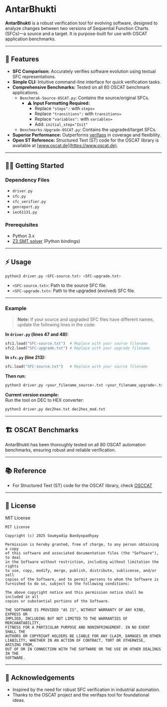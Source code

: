# AntarBhukti

**AntarBhukti** is a robust verification tool for evolving software, designed to analyze changes between two versions of Sequential Function Charts (SFCs)—a source and a target. It is purpose-built for use with OSCAT application benchmarks.

---

## 🚀 Features

- **SFC Comparison:** Accurately verifies software evolution using textual SFC representations.
- **Simple CLI:** Intuitive command-line interface for quick verification tasks.
- **Comprehensive Benchmarks:** Tested on all 80 OSCAT benchmark applications.<br>
  - `Benchmrak-Source-OSCAT.py`: Contains the source/original SFCs.
    - ⚠️ **Input Formatting Required:**
      - Replace `"steps":` with `steps=`
      - Replace `"transitions":` with `transitions=`
      - Replace `"variables":` with `variables=`
      - Add: `initial_step="Init"`
  - `Benchmarks-Upgrade-OSCAT.py`: Contains the upgraded/target SFCs.
- **Superior Performance:** Outperforms [verifaps](https://formal.kastel.kit.edu/~weigl/verifaps/index.html) in coverage and flexibility.
- **Open ST Reference:** Structured Text (ST) code for the OSCAT library is available at [www.oscat.de](https://www.oscat.de).

---

## 🧑‍💻 Getting Started

### Dependency Files

- `driver.py`
- `sfc.py`
- `sfc_verifier.py`
- `genreport.py`
- `iec61131.py`

### Prerequisites

- Python 3.x
- [Z3 SMT solver](https://github.com/Z3Prover/z3) (Python bindings)

---

## ⚡️ Usage

```sh
python3 driver.py <SFC-source.txt> <SFC-upgrade.txt>
```
- `<SFC-source.txt>`: Path to the source SFC file.
- `<SFC-upgrade.txt>`: Path to the upgraded (evolved) SFC file.

---

### Example

> **Note:** If your source and upgraded SFC files have different names, update the following lines in the code:

**In `driver.py` (lines 47 and 48):**
```python
sfc1.load("SFC-source.txt")  # Replace with your source filename
sfc2.load("SFC-upgrade.txt") # Replace with your upgrade filename
```
**In `sfc.py` (line 213):**
```python
sfc.load("SFC-source.txt")   # Replace with your source filename
```
**Then run:**
```sh
python3 driver.py <your_filename_source>.txt <your_filename_upgrade>.txt
```

**Current version example:**  
Run the tool on DEC to HEX converter:
```sh
python3 driver.py dec2hex.txt dec2hex_mod.txt
```

---

## 🏗️ OSCAT Benchmarks

AntarBhukti has been thoroughly tested on all 80 OSCAT automation benchmarks, ensuring robust and reliable verification.

---

## 📚 Reference

- For Structured Text (ST) code for the OSCAT library, check [OSCCAT](https://www.oscat.de)

---

## 📄 License

MIT License

```
MIT License

Copyright (c) 2025 Soumyadip Bandyopadhyay

Permission is hereby granted, free of charge, to any person obtaining a copy
of this software and associated documentation files (the "Software"), to deal
in the Software without restriction, including without limitation the rights
to use, copy, modify, merge, publish, distribute, sublicense, and/or sell
copies of the Software, and to permit persons to whom the Software is
furnished to do so, subject to the following conditions:

The above copyright notice and this permission notice shall be included in all
copies or substantial portions of the Software.

THE SOFTWARE IS PROVIDED "AS IS", WITHOUT WARRANTY OF ANY KIND, EXPRESS OR
IMPLIED, INCLUDING BUT NOT LIMITED TO THE WARRANTIES OF MERCHANTABILITY,
FITNESS FOR A PARTICULAR PURPOSE AND NONINFRINGEMENT. IN NO EVENT SHALL THE
AUTHORS OR COPYRIGHT HOLDERS BE LIABLE FOR ANY CLAIM, DAMAGES OR OTHER
LIABILITY, WHETHER IN AN ACTION OF CONTRACT, TORT OR OTHERWISE, ARISING FROM,
OUT OF OR IN CONNECTION WITH THE SOFTWARE OR THE USE OR OTHER DEALINGS IN THE
SOFTWARE.
```

---

## 🙏 Acknowledgements

- Inspired by the need for robust SFC verification in industrial automation.
- Thanks to the OSCAT project and the verifaps tool for foundational ideas.

